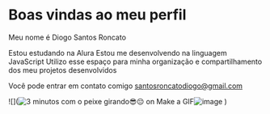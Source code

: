 # Boas vindas ao meu perfil 
Meu nome é Diogo Santos Roncato

Estou estudando na Alura
Estou me desenvolvendo na linguagem JavaScript
Utilizo esse espaço para minha organização e compartilhamento dos meu projetos desenvolvidos

Você pode entrar em contato comigo 
santosroncatodiogo@gmail.com

![](<img src="https://encrypted-tbn0.gstatic.com/images?q=tbn:ANd9GcSJ52KIf9bQCZv9AtTlJoeQ8PuRJHOjdzYRIA&amp;s" alt="3 minutos com o peixe girando😎😔 on Make a GIF"/>![image](https://github.com/user-attachments/assets/f0880c64-8486-459b-a20d-57baa5540e01)
)
